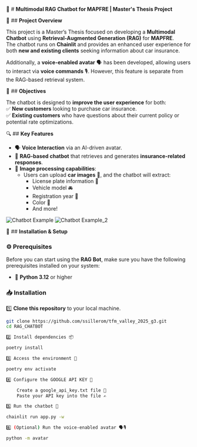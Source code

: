🚀 # **Multimodal RAG Chatbot for MAPFRE | Master's Thesis Project**  

📌 ## **Project Overview**  

This project is a Master’s Thesis focused on developing a **Multimodal Chatbot** using **Retrieval-Augmented Generation (RAG)** for **MAPFRE**.  
The chatbot runs on **Chainlit** and provides an enhanced user experience for both **new and existing clients** seeking information about car insurance.  

Additionally, a **voice-enabled avatar** 🗣️ has been developed, allowing users to interact via **voice commands** 🎙️. However, this feature is separate from the RAG-based retrieval system.  

🎯 ## **Objectives**  

The chatbot is designed to **improve the user experience** for both:  
✅ **New customers** looking to purchase car insurance.  
✅ **Existing customers** who have questions about their current policy or potential rate optimizations.  

🔍 ## **Key Features**  

- 🗣️ **Voice Interaction** via an AI-driven avatar.  
- 🤖 **RAG-based chatbot** that retrieves and generates **insurance-related responses**.  
- 📸 **Image processing capabilities**:  
  - Users can upload **car images** 🚗, and the chatbot will extract:  
    - License plate information 🔢  
    - Vehicle model 🚘  
    - Registration year 📆  
    - Color 🎨  
    - And more!  

![Chatbot Example](data/images/mappi1.jpeg)
![Chatbot Example_2](data/images/mappi2.jpeg)


🔧 ## **Installation & Setup**  

### ⚙️ **Prerequisites**  

Before you can start using the **RAG Bot**, make sure you have the following prerequisites installed on your system:  

- 🐍 **Python 3.12** or higher  

### 📥 **Installation**  

1️⃣ **Clone this repository** to your local machine.  
```bash
git clone https://github.com/ssillerom/tfm_valley_2025_g3.git
cd RAG_CHATBOT

2️⃣ Install dependencies 📦

poetry install

3️⃣ Access the environment 🔄

poetry env activate

4️⃣ Configure the GOOGLE API KEY 🔑

    Create a google_api_key.txt file 📄
    Paste your API key into the file ✍️

5️⃣ Run the chatbot 🚀

chainlit run app.py -w

6️⃣ (Optional) Run the voice-enabled avatar 🗣️🎙️

python -m avatar

